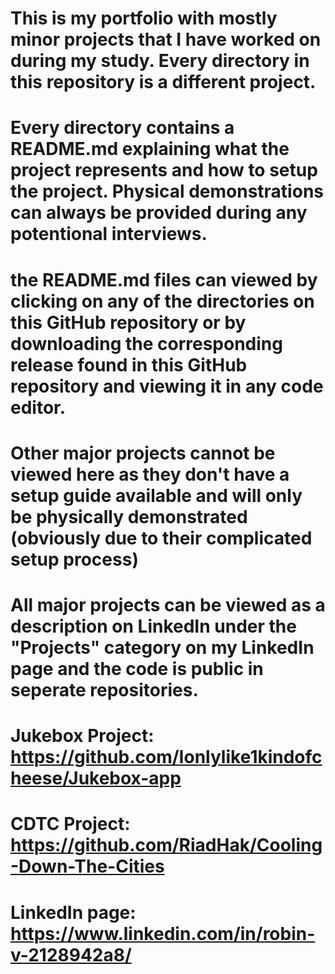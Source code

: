 # This is my portfolio with mostly minor projects that I have worked on during my study. Every directory in this repository is a different project. 
# Every directory contains a README.md explaining what the project represents and how to setup the project. Physical demonstrations can always be provided during any potentional interviews.
# the README.md files can viewed by clicking on any of the directories on this GitHub repository or by downloading the corresponding release found in this GitHub repository and viewing it in any code editor.
# Other major projects cannot be viewed here as they don't have a setup guide available and will only be physically demonstrated (obviously due to their complicated setup process)
# All major projects can be viewed as a description on LinkedIn under the "Projects" category on my LinkedIn page and the code is public in seperate repositories.
# Jukebox Project: https://github.com/Ionlylike1kindofcheese/Jukebox-app
# CDTC Project: https://github.com/RiadHak/Cooling-Down-The-Cities
# LinkedIn page: https://www.linkedin.com/in/robin-v-2128942a8/